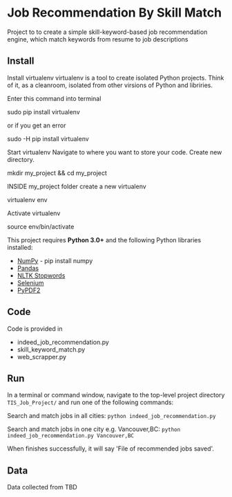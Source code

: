 # Job Recommendation By Skill Match

Project to to create a simple skill-keyword-based job recommendation engine, which match keywords from resume to job descriptions

## Install

Install virtualenv
virtualenv is a tool to create isolated Python projects. Think of it, as a cleanroom, isolated from other virsions of Python and libriries.

Enter this command into terminal

sudo pip install virtualenv

or if you get an error

sudo -H pip install virtualenv

Start virtualenv
Navigate to where you want to store your code. Create new directory.

mkdir my_project && cd my_project

INSIDE my_project folder create a new virtualenv

virtualenv env

Activate virtualenv

source env/bin/activate

This project requires **Python 3.0+** and the following Python libraries installed:

- [NumPy](http://www.numpy.org/) - pip install numpy
- [Pandas](http://pandas.pydata.org)
- [NLTK Stopwords](https://www.nltk.org/book/ch02.html)
- [Selenium](https://www.seleniumhq.org/)
- [PyPDF2](https://pythonhosted.org/PyPDF2/)
## Code

Code is provided in 
- indeed_job_recommendation.py
- skill_keyword_match.py
- web_scrapper.py

## Run

In a terminal or command window, navigate to the top-level project directory `TIS_Job_Project/` and run one of the following commands:

Search and match jobs in all cities:
```python indeed_job_recommendation.py```

Search and match jobs in one city e.g. Vancouver,BC:
```python indeed_job_recommendation.py Vancouver,BC```

When finishes successfully, it will say 'File of recommended jobs saved'.

## Data
Data collected from TBD 


